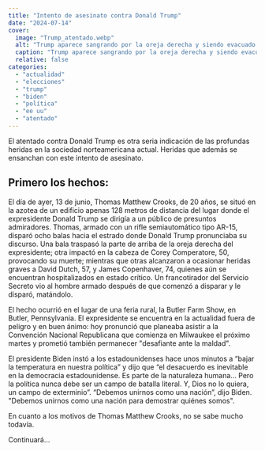 ```yaml
---
title: "Intento de asesinato contra Donald Trump"
date: "2024-07-14"
cover:
  image: "Trump_atentado.webp" 
  alt: "Trump aparece sangrando por la oreja derecha y siendo evacuado por un equipo de seguridad."
  caption: "Trump aparece sangrando por la oreja derecha y siendo evacuado por un equipo de seguridad."
  relative: false
categories: 
  - "actualidad"
  - "elecciones"
  - "trump"
  - "biden"
  - "política"
  - "ee uu"
  - "atentado"
---
```


El atentado contra Donald Trump es otra seria indicación de las profundas heridas en la sociedad norteamericana actual. Heridas que además se ensanchan con este intento de asesinato.

## Primero los hechos:

El día de ayer, 13 de junio, Thomas Matthew Crooks, de 20 años, se situó en la azotea de un edificio apenas 128 metros de distancia del lugar donde el expresidente Donald Trump se dirigía a un público de presuntos admiradores. Thomas, armado con un rifle semiautomático tipo AR-15, disparó ocho balas hacia el estrado donde Donald Trump pronunciaba su discurso. Una bala traspasó la parte de arriba de la oreja derecha del expresidente; otra impactó en la cabeza de Corey Comperatore, 50, provocando su muerte; mientras que otras alcanzaron a ocasionar heridas graves a David Dutch, 57, y James Copenhaver, 74, quienes aún se encuentran hospitalizados en estado crítico. Un francotirador del Servicio Secreto vio al hombre armado después de que comenzó a disparar y le disparó, matándolo.

El hecho ocurrió en el lugar de una feria rural, la Butler Farm Show, en Butler, Pennsylvania. El expresidente se encuentra en la actualidad fuera de peligro y en buen ánimo: hoy pronunció  que planeaba asistir a la Convención Nacional Republicana que comienza en Milwaukee el próximo martes y prometió también permanecer "desafiante ante la maldad".

El presidente Biden instó a los estadounidenses hace unos minutos a “bajar la temperatura en nuestra política” y dijo que “el desacuerdo es inevitable en la democracia estadounidense. Es parte de la naturaleza humana... Pero la política nunca debe ser un campo de batalla literal. Y, Dios no lo quiera, un campo de exterminio”. “Debemos unirnos como una nación”, dijo Biden. "Debemos unirnos como una nación para demostrar quiénes somos".

En cuanto a los motivos de Thomas Matthew Crooks, no se sabe mucho todavía.

Continuará…

